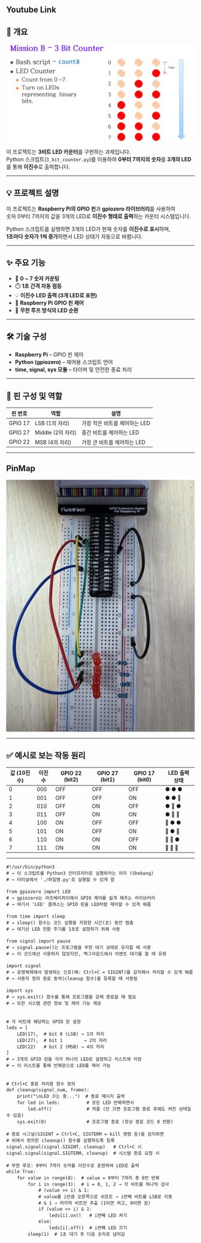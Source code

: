 
## Youtube Link


## 📘 개요

![Assignment](../Images/3_Bits_Counter_Mission.png)

이 프로젝트는 **3비트 LED 카운터**를 구현하는 과제입니다.  
Python 스크립트(`3_bit_counter.py`)를 이용하여 **0부터 7까지의 숫자**를 **3개의 LED**를 통해 **이진수**로 출력합니다.

---

## 💡 프로젝트 설명

이 프로젝트는 **Raspberry Pi의 GPIO 핀**과 **gpiozero 라이브러리**를 사용하여  
숫자 0부터 7까지의 값을 3개의 LED로 **이진수 형태로 출력**하는 카운터 시스템입니다.

Python 스크립트를 실행하면 3개의 LED가 현재 숫자를 **이진수로 표시**하며,  
**1초마다 숫자가 1씩 증가**하면서 LED 상태가 자동으로 바뀝니다.

---

## ✨ 주요 기능

- 🔢 **0 ~ 7 숫자 카운팅**
- ⏱️ **1초 간격 자동 점등**
- 💡 **이진수 LED 출력 (3개 LED로 표현)**
- 🧠 **Raspberry Pi GPIO 핀 제어**
- 🔁 **무한 루프 방식의 LED 순환**

---

## 🛠️ 기술 구성

- **Raspberry Pi** – GPIO 핀 제어
- **Python (gpiozero)** – 제어용 스크립트 언어
- **time, signal, sys 모듈** – 타이머 및 안전한 종료 처리

---

## 🔌 핀 구성 및 역할

| 핀 번호     | 역할                  | 설명                              |
|-------------|-----------------------|-----------------------------------|
| GPIO 17     | LSB (1의 자리)        | 가장 작은 비트를 제어하는 LED     |
| GPIO 27     | Middle (2의 자리)     | 중간 비트를 제어하는 LED          |
| GPIO 22     | MSB (4의 자리)        | 가장 큰 비트를 제어하는 LED       |

---

## PinMap
![회로도](../Images/3_Bits_PinMap.jpg)

---
## ✅ 예시로 보는 작동 원리

| 값 (10진수) | 이진수 | GPIO 22 (bit2) | GPIO 27 (bit1) | GPIO 17 (bit0) | LED 출력 상태      |
|-------------|--------|----------------|----------------|----------------|---------------------|
| 0           | 000    | OFF            | OFF            | OFF            | ● ● ●               |
| 1           | 001    | OFF            | OFF            | ON             | ● ● 🔴              |
| 2           | 010    | OFF            | ON             | OFF            | ● 🔴 ●              |
| 3           | 011    | OFF            | ON             | ON             | ● 🔴 🔴             |
| 4           | 100    | ON             | OFF            | OFF            | 🔴 ● ●             |
| 5           | 101    | ON             | OFF            | ON             | 🔴 ● 🔴            |
| 6           | 110    | ON             | ON             | OFF            | 🔴 🔴 ●           |
| 7           | 111    | ON             | ON             | ON             | 🔴 🔴 🔴          |

---



```
#!/usr/bin/python3
# → 이 스크립트를 Python3 인터프리터로 실행하라는 의미 (Shebang)
# → 터미널에서 './파일명.py'로 실행할 수 있게 함

from gpiozero import LED
# → gpiozero는 라즈베리파이에서 GPIO 제어를 쉽게 해주는 라이브러리
# → 여기서 'LED' 클래스는 GPIO 핀을 LED처럼 제어할 수 있게 해줌

from time import sleep
# → sleep() 함수는 코드 실행을 지정한 시간(초) 동안 멈춤
# → 여기선 LED 전환 주기를 1초로 설정하기 위해 사용

from signal import pause
# → signal.pause()는 프로그램을 무한 대기 상태로 유지할 때 사용
# → 이 코드에선 사용하지 않았지만, 백그라운드에서 이벤트 대기를 할 때 유용

import signal
# → 운영체제에서 발생하는 신호(예: Ctrl+C = SIGINT)를 감지해서 처리할 수 있게 해줌
# → 사용자 정의 종료 동작(cleanup 함수)을 등록할 때 사용됨

import sys
# → sys.exit() 함수를 통해 프로그램을 강제 종료할 때 필요
# → 또한 시스템 관련 정보 및 제어 기능 제공


# 각 비트에 해당하는 GPIO 핀 설정
leds = [
    LED(17),  # bit 0 (LSB) → 1의 자리
    LED(27),  # bit 1        → 2의 자리
    LED(22)   # bit 2 (MSB) → 4의 자리
]
# → 3개의 GPIO 핀을 각각 하나의 LED로 설정하고 리스트에 저장
# → 이 리스트를 통해 반복문으로 LED를 제어 가능


# Ctrl+C 종료 처리용 함수 정의
def cleanup(signal_num, frame):
    print("\nLED 끄는 중...")  # 종료 메시지 출력
    for led in leds:          # 모든 LED 반복하면서
        led.off()             # 꺼줌 (안 끄면 프로그램 종료 후에도 켜진 상태일 수 있음)
    sys.exit(0)               # 프로그램 종료 (정상 종료 코드 0 반환)

# 종료 시그널(SIGINT = Ctrl+C, SIGTERM = kill 명령 등)을 감지하면
# 위에서 정의한 cleanup() 함수를 실행하도록 등록
signal.signal(signal.SIGINT, cleanup)   # Ctrl+C 시
signal.signal(signal.SIGTERM, cleanup)  # 시스템 종료 요청 시

# 무한 루프: 0부터 7까지 숫자를 이진수로 표현하여 LED로 출력
while True:
    for value in range(8):  # value = 0부터 7까지 총 8번 반복
        for i in range(3):  # i = 0, 1, 2 → 각 비트를 하나씩 검사
            # (value >> i) & 1:
            # value를 i만큼 오른쪽으로 쉬프트 → i번째 비트를 LSB로 이동
            # & 1 → 마지막 비트만 추출 (1이면 켜고, 0이면 끔)
            if (value >> i) & 1:
                leds[i].on()   # i번째 LED 켜기
            else:
                leds[i].off()  # i번째 LED 끄기
        sleep(1)  # 1초 대기 후 다음 숫자로 넘어감
```
